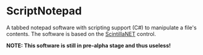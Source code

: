 # ScriptNotepad
A tabbed notepad software with scripting support (C#) to manipulate a file's contents. The software is based on the [ScintillaNET](https://github.com/jacobslusser/ScintillaNET) control.

**NOTE: This software is still in pre-alpha stage and thus useless!**
